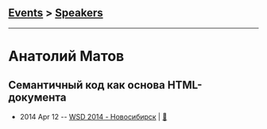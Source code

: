 ## [Events](../README.md) > [Speakers](../speakers.md)
---

# Анатолий Матов

## Семантичный код как основа HTML-документа
- 2014 Apr 12 -- [WSD 2014 - Новосибирск](https://www.youtube.com/watch?v=I7RMzcgzjsk)  | [:notebook:](https://wsd.events/2014/04/12/pres/semantics-basis/)  
